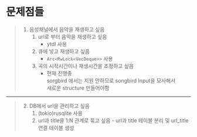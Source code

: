# 문제점들
> 1. 음성채널에서 음악을 재생하고 싶음
>     1. url로 부터 음악을 재생하고 싶음
>           - ytdl 사용
>     2. 큐에 넣고 재생하고 싶음
>           - `Arc<RwLock<VecDeque>>` 사용
>     3. 곡의 시작시간이나 재생시간을 조정하고 싶음
>           - 현재 진행중 <br>sorgbird 에서는 지원 안하므로 songbird Input을 모사해서<br>새로운 structure 만들어야함
---
> 2. DB에서 url을 관리하고 싶음
>       1. (tokio)rusqlite 사용
>       2. url과 title을 1:N 관계로 묶고 싶음
>               - url과 title 테이블 분리 및 url_title 연결 테이블 생성